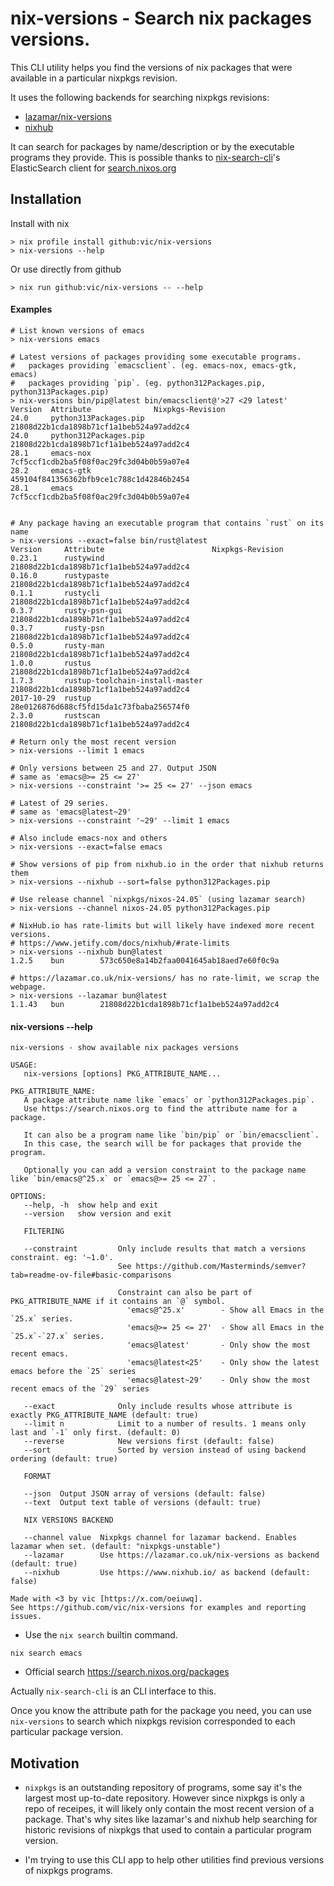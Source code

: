 # nix-versions - Search nix packages versions.

This CLI utility helps you find the versions of nix packages that were available in a particular nixpkgs revision.

It uses the following backends for searching nixpkgs revisions:

- [lazamar/nix-versions](https://lazamar.co.uk/nix-versions/)
- [nixhub](https://nixhub.io)

It can search for packages by name/description or by the executable programs they provide.
This is possible thanks to [nix-search-cli](https://github.com/peterldowns/nix-search-cli)'s ElasticSearch client for [search.nixos.org](https://search.nixos.org)

## Installation

Install with nix

```shell
> nix profile install github:vic/nix-versions
> nix-versions --help
```

Or use directly from github

```shell
> nix run github:vic/nix-versions -- --help
```

#### Examples

```shell
# List known versions of emacs
> nix-versions emacs

# Latest versions of packages providing some executable programs.
#   packages providing `emacsclient`. (eg. emacs-nox, emacs-gtk, emacs)
#   packages providing `pip`. (eg. python312Packages.pip, python313Packages.pip)
> nix-versions bin/pip@latest bin/emacsclient@'>27 <29 latest'
Version  Attribute              Nixpkgs-Revision
24.0     python313Packages.pip  21808d22b1cda1898b71cf1a1beb524a97add2c4
24.0     python312Packages.pip  21808d22b1cda1898b71cf1a1beb524a97add2c4
28.1     emacs-nox              7cf5ccf1cdb2ba5f08f0ac29fc3d04b0b59a07e4
28.2     emacs-gtk              459104f841356362bfb9ce1c788c1d42846b2454
28.1     emacs                  7cf5ccf1cdb2ba5f08f0ac29fc3d04b0b59a07e4


# Any package having an executable program that contains `rust` on its name
> nix-versions --exact=false bin/rust@latest
Version     Attribute                        Nixpkgs-Revision
0.23.1      rustywind                        21808d22b1cda1898b71cf1a1beb524a97add2c4
0.16.0      rustypaste                       21808d22b1cda1898b71cf1a1beb524a97add2c4
0.1.1       rustycli                         21808d22b1cda1898b71cf1a1beb524a97add2c4
0.3.7       rusty-psn-gui                    21808d22b1cda1898b71cf1a1beb524a97add2c4
0.3.7       rusty-psn                        21808d22b1cda1898b71cf1a1beb524a97add2c4
0.5.0       rusty-man                        21808d22b1cda1898b71cf1a1beb524a97add2c4
1.0.0       rustus                           21808d22b1cda1898b71cf1a1beb524a97add2c4
1.7.3       rustup-toolchain-install-master  21808d22b1cda1898b71cf1a1beb524a97add2c4
2017-10-29  rustup                           28e0126876d688cf5fd15da1c73fbaba256574f0
2.3.0       rustscan                         21808d22b1cda1898b71cf1a1beb524a97add2c4

# Return only the most recent version
> nix-versions --limit 1 emacs

# Only versions between 25 and 27. Output JSON
# same as 'emacs@>= 25 <= 27'
> nix-versions --constraint '>= 25 <= 27' --json emacs

# Latest of 29 series.
# same as 'emacs@latest~29'
> nix-versions --constraint '~29' --limit 1 emacs

# Also include emacs-nox and others
> nix-versions --exact=false emacs

# Show versions of pip from nixhub.io in the order that nixhub returns them
> nix-versions --nixhub --sort=false python312Packages.pip

# Use release channel `nixpkgs/nixos-24.05` (using lazamar search)
> nix-versions --channel nixos-24.05 python312Packages.pip

# NixHub.io has rate-limits but will likely have indexed more recent versions.
# https://www.jetify.com/docs/nixhub/#rate-limits
> nix-versions --nixhub bun@latest
1.2.5    bun        573c650e8a14b2faa0041645ab18aed7e60f0c9a

# https://lazamar.co.uk/nix-versions/ has no rate-limit, we scrap the webpage.
> nix-versions --lazamar bun@latest
1.1.43   bun        21808d22b1cda1898b71cf1a1beb524a97add2c4
```

#### nix-versions --help

```
nix-versions - show available nix packages versions

USAGE:
   nix-versions [options] PKG_ATTRIBUTE_NAME...

PKG_ATTRIBUTE_NAME:
   A package attribute name like `emacs` or `python312Packages.pip`.
   Use https://search.nixos.org to find the attribute name for a package.

   It can also be a program name like `bin/pip` or `bin/emacsclient`.
   In this case, the search will be for packages that provide the program.

   Optionally you can add a version constraint to the package name like `bin/emacs@^25.x` or `emacs@>= 25 <= 27`.

OPTIONS:
   --help, -h  show help and exit
   --version   show version and exit

   FILTERING

   --constraint         Only include results that match a versions constraint. eg: '~1.0'.
                        See https://github.com/Masterminds/semver?tab=readme-ov-file#basic-comparisons

                        Constraint can also be part of PKG_ATTRIBUTE_NAME if it contains an `@` symbol.
                          'emacs@^25.x'        - Show all Emacs in the `25.x` series.
                          'emacs@>= 25 <= 27'  - Show all Emacs in the `25.x`-`27.x` series.
                          'emacs@latest'       - Only show the most recent emacs.
                          'emacs@latest<25'    - Only show the latest emacs before the `25` series
                          'emacs@latest~29'    - Only show the most recent emacs of the `29` series

   --exact              Only include results whose attribute is exactly PKG_ATTRIBUTE_NAME (default: true)
   --limit n            Limit to a number of results. 1 means only last and `-1` only first. (default: 0)
   --reverse            New versions first (default: false)
   --sort               Sorted by version instead of using backend ordering (default: true)

   FORMAT

   --json  Output JSON array of versions (default: false)
   --text  Output text table of versions (default: true)

   NIX VERSIONS BACKEND

   --channel value  Nixpkgs channel for lazamar backend. Enables lazamar when set. (default: "nixpkgs-unstable")
   --lazamar        Use https://lazamar.co.uk/nix-versions as backend (default: true)
   --nixhub         Use https://www.nixhub.io/ as backend (default: false)

Made with <3 by vic [https://x.com/oeiuwq].
See https://github.com/vic/nix-versions for examples and reporting issues.
```

- Use the `nix search` builtin command.

```shell
nix search emacs
```

- Official search https://search.nixos.org/packages

Actually `nix-search-cli` is an CLI interface to this.

Once you know the attribute path for the package you need, you can use `nix-versions` to search which nixpkgs revision corresponded to each particular package version.

## Motivation

- `nixpkgs` is an outstanding repository of programs, some say it's the largest most up-to-date repository. However since nixpkgs is only a repo of receipes, it will likely only contain the most recent version of a package. That's why sites like lazamar's and nixhub help searching for historic revisions of nixpkgs that used to contain a particular program version.

- I'm trying to use this CLI app to help other utilities find previous versions of nixpkgs programs.
